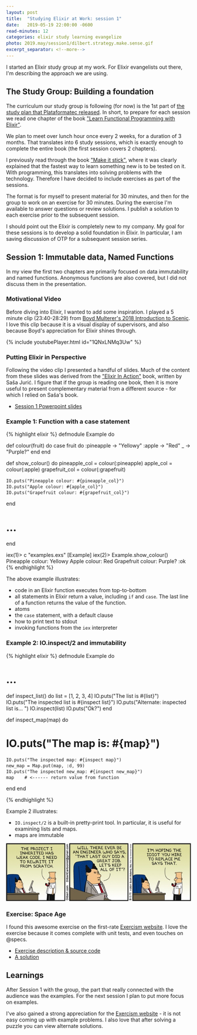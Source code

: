 ```yaml
---
layout: post
title:  "Studying Elixir at Work: session 1"
date:   2019-05-19 22:00:00 -0600
read-minutes: 12
categories: elixir study learning evangelize
photo: 2019.may/session1/dilbert.strategy.make.sense.gif
excerpt_separator: <!--more-->
---
```


<div class="paragraph"><p> </p></div>
I started an Elixir study group at my work.  For Elixir evangelists
out there, I'm describing the approach we are using.
<!--more-->

## The Study Group: Building a foundation

The curriculum our study group is following (for now) is the 1st part of
[the study plan that Plataformatec released](http://blog.plataformatec.com.br/2018/11/starting-with-elixir-the-study-guide/).  In short, to prepare for each session we read one chapter of the book
["Learn Functional Programming with Elixir"](https://www.amazon.ca/Learn-Functional-Programming-Elixir-Foundations/dp/168050245X/ref=sr_1_fkmrnull_1?keywords=learn+functional+programming+with+elixir&qid=1558307840&s=gateway&sr=8-1-fkmrnull).  

We plan to meet over lunch hour once every 2 weeks, for a duration of 3 months.  That
translates into 6 study sessions, which is exactly enough to complete the entire
book (the first session covers 2 chapters).

I previously read through the book ["Make it stick"](https://www.amazon.ca/Make-Stick-Science-Successful-Learning/dp/0674729013/ref=sr_1_1?keywords=make+it+stick&qid=1558309112&s=gateway&sr=8-1), where it
was clearly explained that the fastest way to learn something new is to be tested on it.
With programming, this translates into solving problems with the technology.
Therefore I have decided to include exercises as part of the sessions.

The format is for myself to present material for 30 minutes, and then for the
group to work on an exercise for 30 minutes.  During the exercise I'm available
to answer questions or review solutions.  I publish a solution to each exercise
prior to the subsequent session.

I should point out the Elixir is completely new to my company.  My goal for
these sessions is to develop a solid foundation in Elixir.  In particular,
I am saving discussion of OTP for a subsequent session series.

## Session 1: Immutable data, Named Functions

In my view the first two chapters are primarily focused on data immutability
and named functions.  Anonymous functions are also covered, but I did not
discuss them in the presentation.

### Motivational Video

Before diving into Elixir, I wanted to add some inspiration.  I played
a 5 minute clip (23:40-28:29) from [Boyd Multerer's 2018 Introduction to Scenic](https://www.youtube.com/watch?v=1QNxLNMq3Uw).  I love this clip because it is a visual display of supervisors, and also because Boyd's appreciation for Elixir shines through.

<div class="center-me">
{% include youtubePlayer.html id="1QNxLNMq3Uw" %}
</div>

### Putting Elixir in Perspective

Following the video clip I presented a handful of slides.  Much of the content from
these slides was derived from the ["Elixir In Action"](https://www.amazon.ca/Elixir-Action-Sa%C5%A1a-Juri-cacute/dp/1617295027/ref=sr_1_1?keywords=elixir+in+action&qid=1558322196&s=gateway&sr=8-1) book, written by Saša Jurić.  I figure
that if the group is reading one book, then it is more useful to present
complementary material from a different source - for which I relied on Saša's book.

* <a href="/assets/powerpoint/Elixir.session.1.pptx">Session 1 Powerpoint slides</a>

### Example 1: Function with a case statement

{% highlight elixir  %}
defmodule Example do

  def colour(fruit) do
    case fruit do
      :pineapple -> "Yellowy"
      :apple -> "Red"
      _ -> "Purple?"
    end
  end

  def show_colour() do
    pineapple_col = colour(:pineapple)
    apple_col = colour(:apple)
    grapefruit_col = colour(:grapefruit)

    IO.puts("Pineapple colour: #{pineapple_col}")
    IO.puts("Apple colour: #{apple_col}")
    IO.puts("Grapefruit colour: #{grapefruit_col}")
  end

  # ...  
end

iex(1)> c "examples.exs"
[Example]
iex(2)> Example.show_colour()
Pineapple colour: Yellowy
Apple colour: Red
Grapefruit colour: Purple?
:ok
{% endhighlight %}

The above example illustrates:
* code in an Elixir function executes from top-to-bottom
* all statements in Elixir return a value, including ```if``` and ```case```.  The last line of a function returns the value of the function.
* atoms
* the ```case``` statement, with a default clause
* how to print text to stdout
* invoking functions from the ```iex``` interpreter

### Example 2: IO.inspect/2 and immutability

{% highlight elixir  %}
defmodule Example do

  # ...

  def inspect_list() do
    list = [1, 2, 3, 4]
    IO.puts("The list is #{list}")
    IO.puts("The inspected list is #{inspect list}")
    IO.puts("Alternate: inspected list is... ")
    IO.inspect(list)
    IO.puts("Ok?")
  end

  def inspect_map(map) do
#    IO.puts("The map is: #{map}")
    IO.puts("The inspected map: #{inspect map}")
    new_map = Map.put(map, :d, 99)
    IO.puts("The inspected new_map: #{inspect new_map}")
    map    # <------ return value from function
  end
end

{% endhighlight %}

Example 2 illustrates:
* ```IO.inspect/2``` is a built-in pretty-print tool.  In particular, it is useful for examining lists and maps.
* maps are immutable

<img src="/assets/images/2019.may/session1/dilbert.replace.code.jpg" class="dilbert-image">

### Exercise: Space Age

I found this awesome exercise on the first-rate [Exercism website](https://exercism.io/tracks/elixir). I love the exercise because it comes complete with unit tests, and even touches on @specs.

* [Exercise description & source code](https://bitbucket.org/siberianTiger/elixir-sessions/src/master/exercises/space-age/)
* [A solution](https://bitbucket.org/siberianTiger/elixir-sessions/src/master/solutions/space-age/)

## Learnings

After Session 1 with the group, the part that really connected with the audience
was the examples.  For the next session I plan to put more focus on examples.  

I've also gained a strong appreciation for the [Exercism website](https://exercism.io/tracks/elixir) - it
is not easy coming up with example problems.  I also love that after solving a puzzle you can view
alternate solutions.
